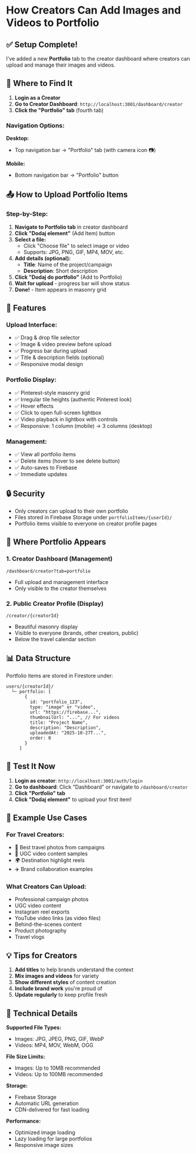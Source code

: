 # How Creators Can Add Images and Videos to Portfolio

## ✅ Setup Complete!

I've added a new **Portfolio** tab to the creator dashboard where creators can upload and manage their images and videos.

## 📍 Where to Find It

1. **Login as a Creator**
2. **Go to Creator Dashboard**: `http://localhost:3001/dashboard/creator`
3. **Click the "Portfolio" tab** (fourth tab)

### Navigation Options:

**Desktop:**
- Top navigation bar → "Portfolio" tab (with camera icon 📷)

**Mobile:**
- Bottom navigation bar → "Portfolio" button

## 📤 How to Upload Portfolio Items

### Step-by-Step:

1. **Navigate to Portfolio tab** in creator dashboard
2. **Click "Dodaj element"** (Add Item) button
3. **Select a file:**
   - Click "Choose file" to select image or video
   - Supports: JPG, PNG, GIF, MP4, MOV, etc.
4. **Add details (optional):**
   - **Title**: Name of the project/campaign
   - **Description**: Short description
5. **Click "Dodaj do portfolio"** (Add to Portfolio)
6. **Wait for upload** - progress bar will show status
7. **Done!** - Item appears in masonry grid

## 🎨 Features

### Upload Interface:
- ✅ Drag & drop file selector
- ✅ Image & video preview before upload
- ✅ Progress bar during upload
- ✅ Title & description fields (optional)
- ✅ Responsive modal design

### Portfolio Display:
- ✅ Pinterest-style masonry grid
- ✅ Irregular tile heights (authentic Pinterest look)
- ✅ Hover effects
- ✅ Click to open full-screen lightbox
- ✅ Video playback in lightbox with controls
- ✅ Responsive: 1 column (mobile) → 3 columns (desktop)

### Management:
- ✅ View all portfolio items
- ✅ Delete items (hover to see delete button)
- ✅ Auto-saves to Firebase
- ✅ Immediate updates

## 🔒 Security

- Only creators can upload to their own portfolio
- Files stored in Firebase Storage under `portfolioItems/{userId}/`
- Portfolio items visible to everyone on creator profile pages

## 👀 Where Portfolio Appears

### 1. Creator Dashboard (Management)
`/dashboard/creator?tab=portfolio`
- Full upload and management interface
- Only visible to the creator themselves

### 2. Public Creator Profile (Display)
`/creator/{creatorId}`
- Beautiful masonry display
- Visible to everyone (brands, other creators, public)
- Below the travel calendar section

## 📊 Data Structure

Portfolio items are stored in Firestore under:
```
users/{creatorId}/
  └─ portfolio: [
       {
         id: "portfolio_123",
         type: "image" or "video",
         url: "https://firebase...",
         thumbnailUrl: "...", // For videos
         title: "Project Name",
         description: "Description",
         uploadedAt: "2025-10-27T...",
         order: 0
       }
     ]
```

## 🧪 Test It Now

1. **Login as creator**: `http://localhost:3001/auth/login`
2. **Go to dashboard**: Click "Dashboard" or navigate to `/dashboard/creator`
3. **Click "Portfolio" tab**
4. **Click "Dodaj element"** to upload your first item!

## 🎯 Example Use Cases

### For Travel Creators:
- 📸 Best travel photos from campaigns
- 🎥 UGC video content samples
- 🌍 Destination highlight reels
- ✈️ Brand collaboration examples

### What Creators Can Upload:
- Professional campaign photos
- UGC video content
- Instagram reel exports
- YouTube video links (as video files)
- Behind-the-scenes content
- Product photography
- Travel vlogs

## 💡 Tips for Creators

1. **Add titles** to help brands understand the context
2. **Mix images and videos** for variety
3. **Show different styles** of content creation
4. **Include brand work** you're proud of
5. **Update regularly** to keep profile fresh

## 🔧 Technical Details

**Supported File Types:**
- Images: JPG, JPEG, PNG, GIF, WebP
- Videos: MP4, MOV, WebM, OGG

**File Size Limits:**
- Images: Up to 10MB recommended
- Videos: Up to 100MB recommended

**Storage:**
- Firebase Storage
- Automatic URL generation
- CDN-delivered for fast loading

**Performance:**
- Optimized image loading
- Lazy loading for large portfolios
- Responsive image sizes

